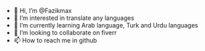 - 👋 Hi, I’m @Fazikmax
- 👀 I’m interested in translate any languages
- 🌱 I’m currently learning Arab language, Turk and Urdu languages
- 💞️ I’m looking to collaborate on fiverr 
- 📫 How to reach me in github

<!---
Fazikmax/Fazikmax is a ✨ special ✨ repository because its `README.md` (this file) appears on your GitHub profile.
You can click the Preview link to take a look at your changes.
--->
